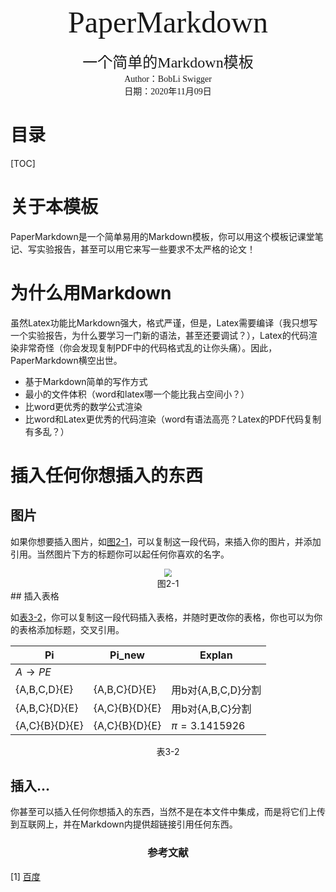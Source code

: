 <p>
    <center><font size=8 face="楷体">PaperMarkdown</font></center><br>
	<center><font size=5 face="楷体">一个简单的Markdown模板</font></center>
	<center><font face="楷体">Author：BobLi Swigger</font></center>
	<center><font face="楷体">日期：2020年11月09日</font></center>
</p>

<h1>目录</h1>

[TOC]

# 关于本模板

PaperMarkdown是一个简单易用的Markdown模板，你可以用这个模板记课堂笔记、写实验报告，甚至可以用它来写一些要求不太严格的论文！

# 为什么用Markdown

虽然Latex功能比Markdown强大，格式严谨，但是，Latex需要编译（我只想写一个实验报告，为什么要学习一门新的语法，甚至还要调试？），Latex的代码渲染非常奇怪（你会发现复制PDF中的代码格式乱的让你头痛）。因此，PaperMarkdown横空出世。

* 基于Markdown简单的写作方式
* 最小的文件体积（word和latex哪一个能比我占空间小？）
* 比word更优秀的数学公式渲染
* 比word和Latex更优秀的代码渲染（word有语法高亮？Latex的PDF代码复制有多乱？）

# 插入任何你想插入的东西

## 图片

如果你想要插入图片，如[图2-1](#Fig:NFA_1)，可以复制这一段代码，来插入你的图片，并添加引用。当然图片下方的标题你可以起任何你喜欢的名字。

<div id="Fig:NFA_1"><center>
<img src="https://tse4-mm.cn.bing.net/th/id/OIP.1hBTATaIYbqz9CqJbzrhWgHaE8?pid=Api&rs=1" style="zoom: 80%;" />
<br>图2-1
</center></div>
## 插入表格

如[表3-2](#Table:distinguish)，你可以复制这一段代码插入表格，并随时更改你的表格，你也可以为你的表格添加标题，交叉引用。

<div id="Table:distinguish"></div>

| Pi                 | Pi_new         | Explan                      |
| ------------------ | -------------- | --------------------------- |
| $A \rightarrow PE$ |                |                             |
| {A,B,C,D}{E}       | {A,B,C}{D}{E}  | 用b对{A,B,C,D}分割           |
| {A,B,C}{D}{E}      | {A,C}{B}{D}{E} | 用b对{A,B,C}分割             |
| {A,C}{B}{D}{E}     | {A,C}{B}{D}{E} | $\pi = 3.1415926$         |

<center>表3-2</center>

## 插入...

你甚至可以插入任何你想插入的东西，当然不是在本文件中集成，而是将它们上传到互联网上，并在Markdown内提供超链接引用任何东西。

<h3><center>参考文献</center></h3>

[1]  [百度](https://www.baidu.com/)